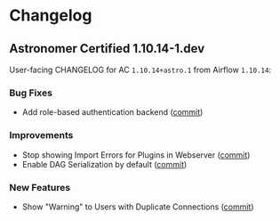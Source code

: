 # Changelog

Astronomer Certified 1.10.14-1.dev
-----------------------------------------------

User-facing CHANGELOG for AC `1.10.14+astro.1` from Airflow `1.10.14`:

### Bug Fixes

- Add role-based authentication backend ([commit](https://github.com/astronomer/airflow/commit/d64ad84))

### Improvements

- Stop showing Import Errors for Plugins in Webserver ([commit](https://github.com/astronomer/airflow/commit/cd3a34e))
- Enable DAG Serialization by default ([commit](https://github.com/astronomer/airflow/commit/2954e4c))

### New Features

- Show "Warning" to Users with Duplicate Connections ([commit](https://github.com/astronomer/airflow/commit/386487e))
